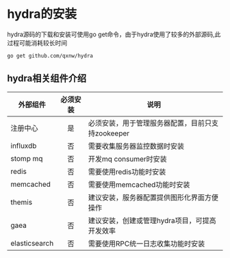# hydra的安装

hydra源码的下载和安装可使用go get命令，由于hydra使用了较多的外部源码,此过程可能消耗较长时间

```
go get github.com/qxnw/hydra
```
## hydra相关组件介绍

| 外部组件        | 必须安装           | 说明  |
| ------------- |:-------------:| -----|
|注册中心    | 是 |必须安装，用于管理服务器配置，目前只支持zookeeper|
|influxdb    | 否|   需要收集服务器监控数据时安装 |
|stomp mq |否| 开发mq consumer时安装 |
|redis|否|需要使用redis功能时安装|
|memcached|否|需要使用memcached功能时安装|
|themis|否|建议安装，服务器配置提供图形化界面方便操作|
|gaea|否|建议安装，创建或管理hydra项目，可提高开发效率|
|elasticsearch|否|需要使用RPC统一日志收集功能时安装|


